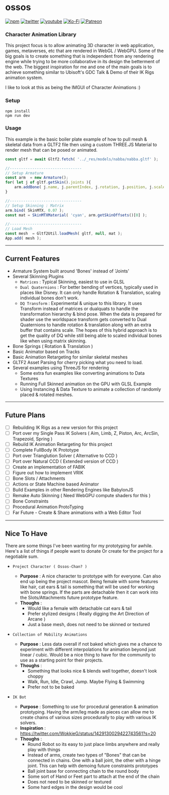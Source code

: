 # ossos

[![npm](https://img.shields.io/badge/Npm-install-blue?style=flat-square&logo=npm)](https://www.npmjs.com/package/ossos)
[![twitter](https://img.shields.io/badge/Twitter-profile-blue?style=flat-square&logo=twitter)](https://twitter.com/SketchpunkLabs)
[![youtube](https://img.shields.io/badge/Youtube-subscribe-red?style=flat-square&logo=youtube)](https://youtube.com/c/sketchpunklabs)
[![Ko-Fi](https://img.shields.io/badge/Ko_Fi-donate-orange?style=flat-square&logo=youtube)](https://ko-fi.com/sketchpunk)
[![Patreon](https://img.shields.io/badge/Patreon-donate-red?style=flat-square&logo=youtube)](https://www.patreon.com/sketchpunk)


### Character Animation Library ###
This project focus is to allow animating 3D character in web application, games, metaverses, etc that are rendered in WebGL / WebGPU. Some of the big goals is to create something that is independent from any rendering engine while trying to be more collaborative in its design the betterment of the web. The biggest inspiration for me and one of the main goals is to achieve something similar to Ubisoft's GDC Talk & Demo of their IK Rigs animation system.

I like to look at this as being the IMGUI of Character Animations :)

### Setup ###

```
npm install
npm run dev
```

### Usage ###

This example is the basic boiler plate example of how to pull mesh & skeletal data from a GLTF2 file then using a custom THREE.JS Material to render mesh that can be posed or animated.

```javascript
const gltf = await Gltf2.fetch( '../_res/models/nabba/nabba.gltf' );

//--------------------------------
// Setup Armature
const arm  = new Armature();
for( let j of gltf.getSkin().joints ){
    arm.addBone( j.name, j.parentIndex, j.rotation, j.position, j.scale );
}

//--------------------------------
// Setup Skinning : Matrix
arm.bind( SkinMTX, 0.07 ); 
const mat = SkinMTXMaterial( 'cyan', arm.getSkinOffsets()[0] ); 

//--------------------------------
// Load Mesh
const mesh  = Gltf2Util.loadMesh( gltf, null, mat );
App.add( mesh );
```
---
## Current Features ##
* Armature System built around 'Bones' instead of 'Joints'
* Several Skinning Plugins
  * `Matrices` : Typical Skinning, easiest to use in GLSL
  * `Dual Quaternions` : For better bending of vertices, typically used in places like Disney. It can only handle Rotation & Translation, scaling individual bones don't work.
  * `DQ Transform` : Experimental & unique to this library. It uses Transform instead of matrices or dualquats to handle the transformation hierarchy & bind pose. When the data is prepared for shader use the worldspace transform gets converted to Dual Quaternions to handle rotation & translation along with an extra buffer that contains scale. The hopes of this hybrid approach is to get the quality of DQ while still being able to scaled individual bones like when using matrix skinning.
* Bone Springs ( Rotation & Translation )
* Basic Animator based on Tracks
* Basic Animation Retargeting for similar skeletal meshes
* GLTF2 Asset Parsing for cherry picking what you need to load.
* Several examples using ThreeJS for rendering
  * Some extra fun examples like converting animations to Data Textures
  * Running Full Skinned animation on the GPU with GLSL Example
  * Using Instancing & Data Texture to animate a collection of randomly placed & rotated meshes.

---
## Future Plans ##
- [ ] Rebuilding IK Rigs as a new version for this project
- [ ] Port over my Single Pass IK Solvers ( Aim, Limb, Z, Piston, Arc, ArcSin, Trapezoid, Spring )
- [ ] Rebuild IK Animation Retargeting for this project
- [ ] Complete FullBody IK Prototype
- [ ] Port over Trianglution Solver ( Alternative to CCD )
- [ ] Port over Natural CCD ( Extended version of CCD )
- [ ] Create an implementation of FABIK
- [ ] Figure out how to implement VRIK
- [ ] Bone Slots / Attachments
- [ ] Actions or State Machine based Animator
- [ ] Build Examples in other Rendering Engines like BabylonJS
- [ ] Remake Auto Skinning ( Need WebGPU compute shaders for this )
- [ ] Bone Constraints
- [ ] Procedural Animation ProtoTyping
- [ ] Far Future - Create & Share animations with a Web Editor Tool

---
## Nice To Have ##
There are some things I've been wanting for my prototyping for awhile. Here's a list of things if people want to donate Or create for the project for a negotiable sum.

* `Project Character ( Ossos-Chan? )`
  * **Purpose** : A nice character to prototype with for everyone. Can also end up being the project mascot. Being female with some features like hair, cat ears & tail is something that will be used for working with bone springs. If the parts are detachable then it can work into the Slots/Attachments future prototype feature.
  * **Thoughs** :
    * Would like a female with detachable cat ears & tail
    * Prefer stylized designs ( Really digging the Art Direction of Arcane )
    * Just a base mesh, does not need to be skinned or textured

* `Collection of Mobility Animations`
  * **Purpose** : Less data overall if not baked which gives me a chance to experiment with different interpolations for animation beyond just linear / cubic. Would be a nice thing to have for the community to use as a starting point for their projects.
  * **Thoughs** :
      * Something that looks nice & blends well together, doesn't look choppy
      * Walk, Run, Idle, Crawl, Jump. Maybe Flying & Swimming
      * Prefer not to be baked
  
* `IK Bot`
  * **Purpose** : Something to use for procedural generation & animation prototyping. Having the arm/leg made as pieces can allow me to create chains of various sizes procedurally to play with various IK solvers.
  * **Inspiration** : https://twitter.com/WokkieG/status/1429130029422743561?s=20
  * **Thoughs** :
      * Round Robot so its easy to just place limbs anywhere and really play with things
      * Instead of arms, create two types of "Bones" that can be connected in chains. One with a ball joint, the other with a hinge joint. This can help with demoing future constraints prototypes
      * Ball joint base for connecting chain to the round body
      * Some sort of Hand or Feet part to attach at the end of the chain
      * Does not need to be skinned or textured
      * Some hard edges in the design would be cool

